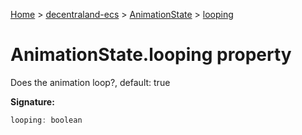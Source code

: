 [Home](./index) &gt; [decentraland-ecs](./decentraland-ecs.md) &gt; [AnimationState](./decentraland-ecs.animationstate.md) &gt; [looping](./decentraland-ecs.animationstate.looping.md)

# AnimationState.looping property

Does the animation loop?, default: true

**Signature:**
```javascript
looping: boolean
```
